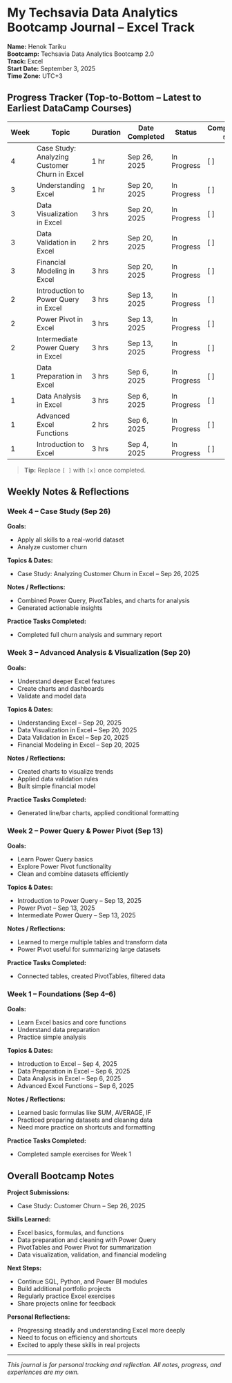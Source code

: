# My Techsavia Data Analytics Bootcamp Journal – Excel Track

**Name:** Henok Tariku  
**Bootcamp:** Techsavia Data Analytics Bootcamp 2.0  
**Track:** Excel  
**Start Date:** September 3, 2025  
**Time Zone:** UTC+3

## Progress Tracker (Top-to-Bottom – Latest to Earliest DataCamp Courses)

| Week | Topic | Duration | Date Completed | Status | Completed ✅ |
|------|-------|---------|----------------|--------|-------------|
| 4 | Case Study: Analyzing Customer Churn in Excel | 1 hr | Sep 26, 2025 | In Progress | [ ] |
| 3 | Understanding Excel | 1 hr | Sep 20, 2025 | In Progress | [ ] |
| 3 | Data Visualization in Excel | 3 hrs | Sep 20, 2025 | In Progress | [ ] |
| 3 | Data Validation in Excel | 2 hrs | Sep 20, 2025 | In Progress | [ ] |
| 3 | Financial Modeling in Excel | 3 hrs | Sep 20, 2025 | In Progress | [ ] |
| 2 | Introduction to Power Query in Excel | 3 hrs | Sep 13, 2025 | In Progress | [ ] |
| 2 | Power Pivot in Excel | 3 hrs | Sep 13, 2025 | In Progress | [ ] |
| 2 | Intermediate Power Query in Excel | 3 hrs | Sep 13, 2025 | In Progress | [ ] |
| 1 | Data Preparation in Excel | 3 hrs | Sep 6, 2025 | In Progress | [ ] |
| 1 | Data Analysis in Excel | 3 hrs | Sep 6, 2025 | In Progress | [ ] |
| 1 | Advanced Excel Functions | 2 hrs | Sep 6, 2025 | In Progress | [ ] |
| 1 | Introduction to Excel | 3 hrs | Sep 4, 2025 | In Progress | [ ] |

> **Tip:** Replace `[ ]` with `[x]` once completed.

## Weekly Notes & Reflections

### Week 4 – Case Study (Sep 26)
**Goals:**  
- Apply all skills to a real-world dataset  
- Analyze customer churn  

**Topics & Dates:**  
- Case Study: Analyzing Customer Churn in Excel – Sep 26, 2025  

**Notes / Reflections:**  
- Combined Power Query, PivotTables, and charts for analysis  
- Generated actionable insights  

**Practice Tasks Completed:**  
- Completed full churn analysis and summary report  


### Week 3 – Advanced Analysis & Visualization (Sep 20)
**Goals:**  
- Understand deeper Excel features  
- Create charts and dashboards  
- Validate and model data  

**Topics & Dates:**  
- Understanding Excel – Sep 20, 2025  
- Data Visualization in Excel – Sep 20, 2025  
- Data Validation in Excel – Sep 20, 2025  
- Financial Modeling in Excel – Sep 20, 2025  

**Notes / Reflections:**  
- Created charts to visualize trends  
- Applied data validation rules  
- Built simple financial model  

**Practice Tasks Completed:**  
- Generated line/bar charts, applied conditional formatting  


### Week 2 – Power Query & Power Pivot (Sep 13)
**Goals:**  
- Learn Power Query basics  
- Explore Power Pivot functionality  
- Clean and combine datasets efficiently  

**Topics & Dates:**  
- Introduction to Power Query – Sep 13, 2025  
- Power Pivot – Sep 13, 2025  
- Intermediate Power Query – Sep 13, 2025  

**Notes / Reflections:**  
- Learned to merge multiple tables and transform data  
- Power Pivot useful for summarizing large datasets  

**Practice Tasks Completed:**  
- Connected tables, created PivotTables, filtered data  


### Week 1 – Foundations (Sep 4–6)
**Goals:**  
- Learn Excel basics and core functions  
- Understand data preparation  
- Practice simple analysis  

**Topics & Dates:**  
- Introduction to Excel – Sep 4, 2025  
- Data Preparation in Excel – Sep 6, 2025  
- Data Analysis in Excel – Sep 6, 2025  
- Advanced Excel Functions – Sep 6, 2025  

**Notes / Reflections:**  
- Learned basic formulas like SUM, AVERAGE, IF  
- Practiced preparing datasets and cleaning data  
- Need more practice on shortcuts and formatting  

**Practice Tasks Completed:**  
- Completed sample exercises for Week 1  


## Overall Bootcamp Notes

**Project Submissions:**  
- Case Study: Customer Churn – Sep 26, 2025  

**Skills Learned:**  
- Excel basics, formulas, and functions  
- Data preparation and cleaning with Power Query  
- PivotTables and Power Pivot for summarization  
- Data visualization, validation, and financial modeling  

**Next Steps:**  
- Continue SQL, Python, and Power BI modules  
- Build additional portfolio projects  
- Regularly practice Excel exercises  
- Share projects online for feedback  

**Personal Reflections:**  
- Progressing steadily and understanding Excel more deeply  
- Need to focus on efficiency and shortcuts  
- Excited to apply these skills in real projects  

---

*This journal is for personal tracking and reflection. All notes, progress, and experiences are my own.*
